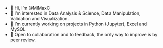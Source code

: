 - 👋 Hi, I’m @MiMaxC
- 👀 I’m interested in Data Analysis & Science, Data Manipulation, Validation and Visualization.
- 🌱 I’m currently working on projects in Python (Jupyter), Excel and MySQL
- 💞️ Open to collaboration and to feedback, the only way to improve is by peer review.
